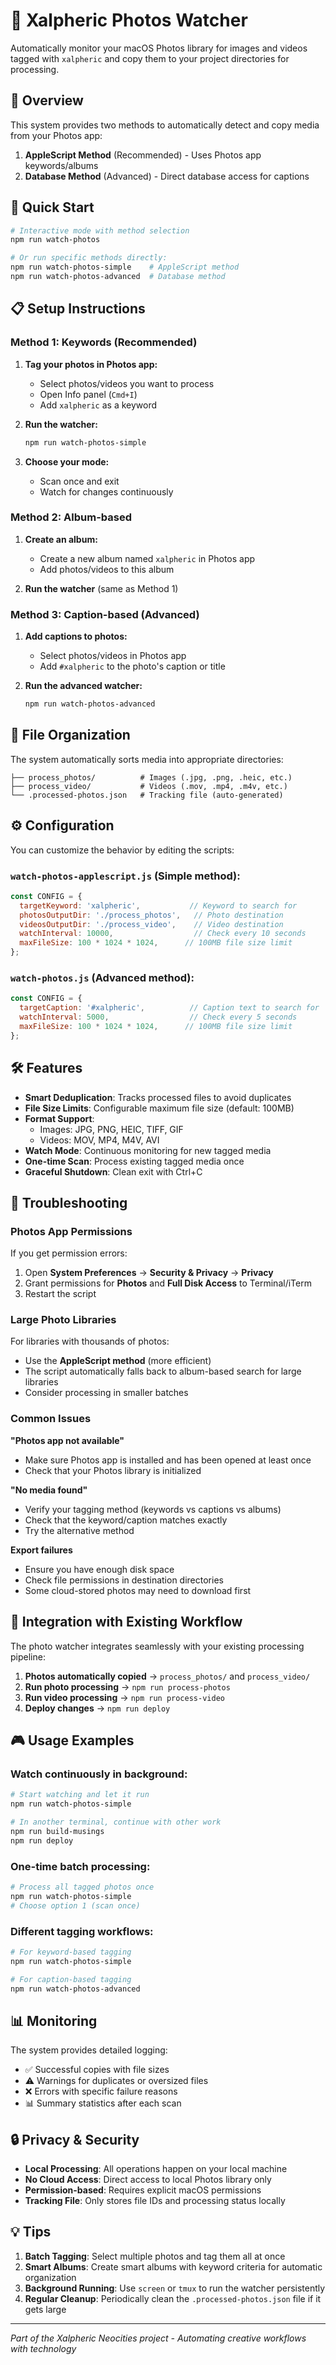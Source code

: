 # 📸 Xalpheric Photos Watcher

Automatically monitor your macOS Photos library for images and videos tagged with `xalpheric` and copy them to your project directories for processing.

## 🎯 Overview

This system provides two methods to automatically detect and copy media from your Photos app:

1. **AppleScript Method** (Recommended) - Uses Photos app keywords/albums
2. **Database Method** (Advanced) - Direct database access for captions

## 🚀 Quick Start

```bash
# Interactive mode with method selection
npm run watch-photos

# Or run specific methods directly:
npm run watch-photos-simple    # AppleScript method
npm run watch-photos-advanced  # Database method
```

## 📋 Setup Instructions

### Method 1: Keywords (Recommended)

1. **Tag your photos in Photos app:**
   - Select photos/videos you want to process
   - Open Info panel (`Cmd+I`)
   - Add `xalpheric` as a keyword

2. **Run the watcher:**
   ```bash
   npm run watch-photos-simple
   ```

3. **Choose your mode:**
   - Scan once and exit
   - Watch for changes continuously

### Method 2: Album-based

1. **Create an album:**
   - Create a new album named `xalpheric` in Photos app
   - Add photos/videos to this album

2. **Run the watcher** (same as Method 1)

### Method 3: Caption-based (Advanced)

1. **Add captions to photos:**
   - Select photos/videos in Photos app
   - Add `#xalpheric` to the photo's caption or title

2. **Run the advanced watcher:**
   ```bash
   npm run watch-photos-advanced
   ```

## 📁 File Organization

The system automatically sorts media into appropriate directories:

```
├── process_photos/          # Images (.jpg, .png, .heic, etc.)
├── process_video/           # Videos (.mov, .mp4, .m4v, etc.)
└── .processed-photos.json   # Tracking file (auto-generated)
```

## ⚙️ Configuration

You can customize the behavior by editing the scripts:

### `watch-photos-applescript.js` (Simple method):
```javascript
const CONFIG = {
  targetKeyword: 'xalpheric',           // Keyword to search for
  photosOutputDir: './process_photos',   // Photo destination
  videosOutputDir: './process_video',    // Video destination
  watchInterval: 10000,                  // Check every 10 seconds
  maxFileSize: 100 * 1024 * 1024,      // 100MB file size limit
};
```

### `watch-photos.js` (Advanced method):
```javascript
const CONFIG = {
  targetCaption: '#xalpheric',          // Caption text to search for
  watchInterval: 5000,                  // Check every 5 seconds
  maxFileSize: 100 * 1024 * 1024,      // 100MB file size limit
};
```

## 🛠️ Features

- **Smart Deduplication**: Tracks processed files to avoid duplicates
- **File Size Limits**: Configurable maximum file size (default: 100MB)
- **Format Support**: 
  - Images: JPG, PNG, HEIC, TIFF, GIF
  - Videos: MOV, MP4, M4V, AVI
- **Watch Mode**: Continuous monitoring for new tagged media
- **One-time Scan**: Process existing tagged media once
- **Graceful Shutdown**: Clean exit with Ctrl+C

## 🔧 Troubleshooting

### Photos App Permissions
If you get permission errors:
1. Open **System Preferences** → **Security & Privacy** → **Privacy**
2. Grant permissions for **Photos** and **Full Disk Access** to Terminal/iTerm
3. Restart the script

### Large Photo Libraries
For libraries with thousands of photos:
- Use the **AppleScript method** (more efficient)
- The script automatically falls back to album-based search for large libraries
- Consider processing in smaller batches

### Common Issues

**"Photos app not available"**
- Make sure Photos app is installed and has been opened at least once
- Check that your Photos library is initialized

**"No media found"**
- Verify your tagging method (keywords vs captions vs albums)
- Check that the keyword/caption matches exactly
- Try the alternative method

**Export failures**
- Ensure you have enough disk space
- Check file permissions in destination directories
- Some cloud-stored photos may need to download first

## 🔄 Integration with Existing Workflow

The photo watcher integrates seamlessly with your existing processing pipeline:

1. **Photos automatically copied** → `process_photos/` and `process_video/`
2. **Run photo processing** → `npm run process-photos`
3. **Run video processing** → `npm run process-video`
4. **Deploy changes** → `npm run deploy`

## 🎮 Usage Examples

### Watch continuously in background:
```bash
# Start watching and let it run
npm run watch-photos-simple

# In another terminal, continue with other work
npm run build-musings
npm run deploy
```

### One-time batch processing:
```bash
# Process all tagged photos once
npm run watch-photos-simple
# Choose option 1 (scan once)
```

### Different tagging workflows:
```bash
# For keyword-based tagging
npm run watch-photos-simple

# For caption-based tagging  
npm run watch-photos-advanced
```

## 📊 Monitoring

The system provides detailed logging:
- ✅ Successful copies with file sizes
- ⚠️ Warnings for duplicates or oversized files
- ❌ Errors with specific failure reasons
- 📊 Summary statistics after each scan

## 🔒 Privacy & Security

- **Local Processing**: All operations happen on your local machine
- **No Cloud Access**: Direct access to local Photos library only
- **Permission-based**: Requires explicit macOS permissions
- **Tracking File**: Only stores file IDs and processing status locally

## 💡 Tips

1. **Batch Tagging**: Select multiple photos and tag them all at once
2. **Smart Albums**: Create smart albums with keyword criteria for automatic organization
3. **Background Running**: Use `screen` or `tmux` to run the watcher persistently
4. **Regular Cleanup**: Periodically clean the `.processed-photos.json` file if it gets large

---

*Part of the Xalpheric Neocities project - Automating creative workflows with technology*
